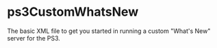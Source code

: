 # ps3CustomWhatsNew
The basic XML file to get you started in running a custom "What's New" server for the PS3.
